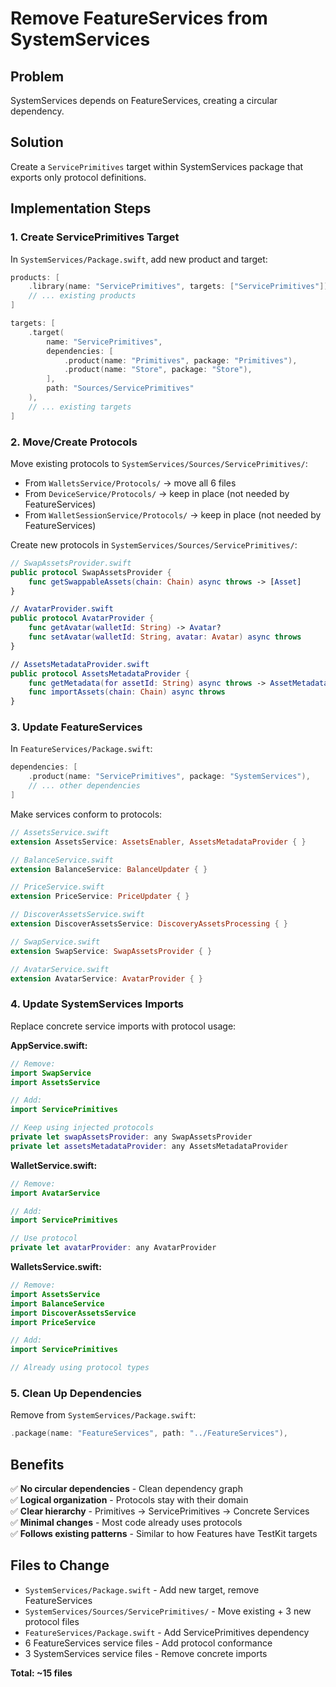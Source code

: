 # Remove FeatureServices from SystemServices

## Problem
SystemServices depends on FeatureServices, creating a circular dependency.

## Solution
Create a `ServicePrimitives` target within SystemServices package that exports only protocol definitions.

## Implementation Steps

### 1. Create ServicePrimitives Target

In `SystemServices/Package.swift`, add new product and target:
```swift
products: [
    .library(name: "ServicePrimitives", targets: ["ServicePrimitives"]),
    // ... existing products
]

targets: [
    .target(
        name: "ServicePrimitives",
        dependencies: [
            .product(name: "Primitives", package: "Primitives"),
            .product(name: "Store", package: "Store"),
        ],
        path: "Sources/ServicePrimitives"
    ),
    // ... existing targets
]
```

### 2. Move/Create Protocols

Move existing protocols to `SystemServices/Sources/ServicePrimitives/`:
- From `WalletsService/Protocols/` → move all 6 files
- From `DeviceService/Protocols/` → keep in place (not needed by FeatureServices)
- From `WalletSessionService/Protocols/` → keep in place (not needed by FeatureServices)

Create new protocols in `SystemServices/Sources/ServicePrimitives/`:
```swift
// SwapAssetsProvider.swift
public protocol SwapAssetsProvider {
    func getSwappableAssets(chain: Chain) async throws -> [Asset]
}

// AvatarProvider.swift  
public protocol AvatarProvider {
    func getAvatar(walletId: String) -> Avatar?
    func setAvatar(walletId: String, avatar: Avatar) async throws
}

// AssetsMetadataProvider.swift
public protocol AssetsMetadataProvider {
    func getMetadata(for assetId: String) async throws -> AssetMetadata
    func importAssets(chain: Chain) async throws
}
```

### 3. Update FeatureServices

In `FeatureServices/Package.swift`:
```swift
dependencies: [
    .product(name: "ServicePrimitives", package: "SystemServices"),
    // ... other dependencies
]
```

Make services conform to protocols:
```swift
// AssetsService.swift
extension AssetsService: AssetsEnabler, AssetsMetadataProvider { }

// BalanceService.swift  
extension BalanceService: BalanceUpdater { }

// PriceService.swift
extension PriceService: PriceUpdater { }

// DiscoverAssetsService.swift
extension DiscoverAssetsService: DiscoveryAssetsProcessing { }

// SwapService.swift
extension SwapService: SwapAssetsProvider { }

// AvatarService.swift
extension AvatarService: AvatarProvider { }
```

### 4. Update SystemServices Imports

Replace concrete service imports with protocol usage:

**AppService.swift:**
```swift
// Remove:
import SwapService
import AssetsService

// Add:
import ServicePrimitives

// Keep using injected protocols
private let swapAssetsProvider: any SwapAssetsProvider
private let assetsMetadataProvider: any AssetsMetadataProvider
```

**WalletService.swift:**
```swift
// Remove:
import AvatarService

// Add:
import ServicePrimitives

// Use protocol
private let avatarProvider: any AvatarProvider
```

**WalletsService.swift:**
```swift
// Remove:
import AssetsService
import BalanceService
import DiscoverAssetsService
import PriceService

// Add:
import ServicePrimitives

// Already using protocol types
```

### 5. Clean Up Dependencies

Remove from `SystemServices/Package.swift`:
```swift
.package(name: "FeatureServices", path: "../FeatureServices"),
```

## Benefits

✅ **No circular dependencies** - Clean dependency graph  
✅ **Logical organization** - Protocols stay with their domain  
✅ **Clear hierarchy** - Primitives → ServicePrimitives → Concrete Services  
✅ **Minimal changes** - Most code already uses protocols  
✅ **Follows existing patterns** - Similar to how Features have TestKit targets

## Files to Change

- `SystemServices/Package.swift` - Add new target, remove FeatureServices
- `SystemServices/Sources/ServicePrimitives/` - Move existing + 3 new protocol files  
- `FeatureServices/Package.swift` - Add ServicePrimitives dependency
- 6 FeatureServices service files - Add protocol conformance
- 3 SystemServices service files - Remove concrete imports

**Total: ~15 files**